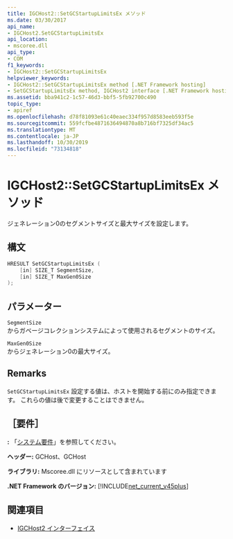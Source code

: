 ```yaml
---
title: IGCHost2::SetGCStartupLimitsEx メソッド
ms.date: 03/30/2017
api_name:
- IGCHost2.SetGCStartupLimitsEx
api_location:
- mscoree.dll
api_type:
- COM
f1_keywords:
- IGCHost2::SetGCStartupLimitsEx
helpviewer_keywords:
- IGCHost2::SetGCStartupLimitsEx method [.NET Framework hosting]
- SetGCStartupLimitsEx method, IGCHost2 interface [.NET Framework hosting]
ms.assetid: bba941c2-1c57-46d3-bbf5-5fb92700c490
topic_type:
- apiref
ms.openlocfilehash: d78f81093e61c40eaec334f957d8583eeb593f5e
ms.sourcegitcommit: 559fcfbe4871636494870a8b716bf7325df34ac5
ms.translationtype: MT
ms.contentlocale: ja-JP
ms.lasthandoff: 10/30/2019
ms.locfileid: "73134818"
---
```

# <a name="igchost2setgcstartuplimitsex-method"></a>IGCHost2::SetGCStartupLimitsEx メソッド
ジェネレーション0のセグメントサイズと最大サイズを設定します。  
  
## <a name="syntax"></a>構文  
  
```cpp  
HRESULT SetGCStartupLimitsEx (  
    [in] SIZE_T SegmentSize,  
    [in] SIZE_T MaxGen0Size  
);  
```  
  
## <a name="parameters"></a>パラメーター  
 `SegmentSize`  
 からガベージコレクションシステムによって使用されるセグメントのサイズ。  
  
 `MaxGen0Size`  
 からジェネレーション0の最大サイズ。  
  
## <a name="remarks"></a>Remarks  
 `SetGCStartupLimitsEx` 設定する値は、ホストを開始する前にのみ指定できます。 これらの値は後で変更することはできません。  
  
## <a name="requirements"></a>［要件］  
 **:** 「[システム要件](../../../../docs/framework/get-started/system-requirements.md)」を参照してください。  
  
 **ヘッダー:** GCHost、GCHost  
  
 **ライブラリ:** Mscoree.dll にリソースとして含まれています  
  
 **.NET Framework のバージョン:** [!INCLUDE[net_current_v45plus](../../../../includes/net-current-v45plus-md.md)]  
  
## <a name="see-also"></a>関連項目

- [IGCHost2 インターフェイス](../../../../docs/framework/unmanaged-api/hosting/igchost2-interface.md)
